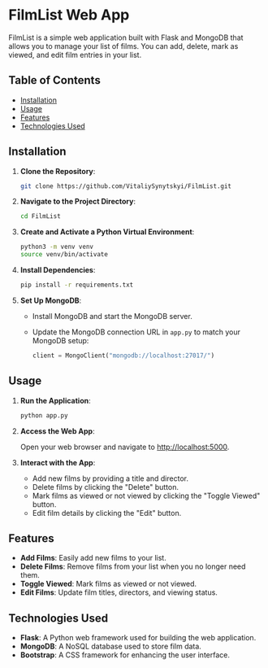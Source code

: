 # FilmList Web App

FilmList is a simple web application built with Flask and MongoDB that allows you to manage your list of films. You can add, delete, mark as viewed, and edit film entries in your list.

## Table of Contents

- [Installation](#installation)
- [Usage](#usage)
- [Features](#features)
- [Technologies Used](#technologies-used)
## Installation

1. **Clone the Repository**:

   ```bash
   git clone https://github.com/VitaliySynytskyi/FilmList.git
   ```

2. **Navigate to the Project Directory**:

   ```bash
   cd FilmList
   ```

3. **Create and Activate a Python Virtual Environment**:

   ```bash
   python3 -m venv venv
   source venv/bin/activate
   ```

4. **Install Dependencies**:

   ```bash
   pip install -r requirements.txt
   ```

5. **Set Up MongoDB**:

   - Install MongoDB and start the MongoDB server.
   - Update the MongoDB connection URL in `app.py` to match your MongoDB setup:

     ```python
     client = MongoClient("mongodb://localhost:27017/")
     ```

## Usage

1. **Run the Application**:

   ```bash
   python app.py
   ```

2. **Access the Web App**:

   Open your web browser and navigate to [http://localhost:5000](http://localhost:5000).

3. **Interact with the App**:

   - Add new films by providing a title and director.
   - Delete films by clicking the "Delete" button.
   - Mark films as viewed or not viewed by clicking the "Toggle Viewed" button.
   - Edit film details by clicking the "Edit" button.

## Features

- **Add Films**: Easily add new films to your list.
- **Delete Films**: Remove films from your list when you no longer need them.
- **Toggle Viewed**: Mark films as viewed or not viewed.
- **Edit Films**: Update film titles, directors, and viewing status.

## Technologies Used

- **Flask**: A Python web framework used for building the web application.
- **MongoDB**: A NoSQL database used to store film data.
- **Bootstrap**: A CSS framework for enhancing the user interface.
